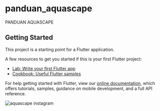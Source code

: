 # panduan_aquascape

PANDUAN AQUASCAPE

## Getting Started


This project is a starting point for a Flutter application.

A few resources to get you started if this is your first Flutter project:

- [Lab: Write your first Flutter app](https://flutter.dev/docs/get-started/codelab)
- [Cookbook: Useful Flutter samples](https://flutter.dev/docs/cookbook)

For help getting started with Flutter, view our
[online documentation](https://flutter.dev/docs), which offers tutorials,
samples, guidance on mobile development, and a full API reference.

![aquascape instagram](https://user-images.githubusercontent.com/55371549/136658047-5d48bbfa-abe1-4a71-ba77-58fbeef5c91e.png)
